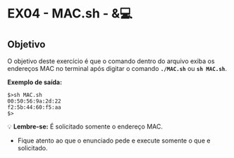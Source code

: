 # EX04 - MAC.sh - &💻

## Objetivo
O objetivo deste exercício é que o comando dentro do arquivo exiba os endereços MAC no terminal após digitar o comando **`./MAC.sh`** ou **`sh MAC.sh`**.

**Exemplo de saída:**
```
$>sh MAC.sh
00:50:56:9a:2d:22
f2:5b:44:60:f5:aa
$>
```

💡 **Lembre-se:** É solicitado somente o endereço MAC.
- Fique atento ao que o enunciado pede e execute somente o que e solicitado.

